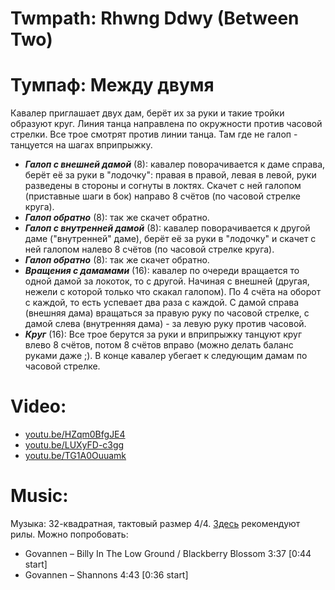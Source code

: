 Twmpath: Rhwng Ddwy (Between Two)
==========================================
# Тумпаф: Между двумя

Кавалер приглашает двух дам, берёт их за руки и такие тройки образуют круг. Линия танца направлена по окружности против часовой стрелки. Все трое смотрят против линии танца. Там где не галоп - танцуется на шагах вприпрыжку.

- ___Галоп с внешней дамой___ (8): кавалер поворачивается к даме справа, берёт её за руки в "лодочку": правая в правой, левая в левой, руки разведены в стороны и согнуты в локтях. Скачет с ней галопом (приставные шаги в бок) направо 8 счётов (по часовой стрелке круга).
- ___Галоп обратно___ (8): так же скачет обратно.
- ___Галоп с внутренней дамой___ (8): кавалер поворачивается к другой даме ("внутренней" даме), берёт её за руки в "лодочку" и скачет с ней галопом налево 8 счётов (по часовой стрелке круга).
- ___Галоп обратно___ (8): так же скачет обратно.
- ___Вращения с дамамами___ (16): кавалер по очереди вращается то одной дамой за локоток, то с другой. Начиная с внешней (другая, нежели с которой только что скакал галопом). По 4 счёта на оборот с каждой, то есть успевает два раза с каждой. С дамой справа (внешняя дама) вращаться за правую руку по часовой стрелке, с дамой слева (внутренняя дама) - за левую руку против часовой.
- ___Круг___ (16): Все трое берутся за руки и вприпрыжку танцуют круг влево 8 счётов, потом 8 счётов вправо (можно делать баланс руками даже ;). В конце кавалер убегает к следующим дамам по часовой стрелке.

Video:
======
- [youtu.be/HZqm0BfgJE4](https://www.youtube.com/watch?v=HZqm0BfgJE4)
- [youtu.be/LUXyFD-c3gg](https://www.youtube.com/watch?v=LUXyFD-c3gg)
- [youtu.be/TG1A0Ouuamk](https://www.youtube.com/watch?v=TG1A0Ouuamk)

Music:
======
Музыка: 32-квадратная, тактовый размер 4/4. [Здесь](http://www.pluckandsqueeze.com/Rhwng.htm) рекомендуют рилы. Можно попробовать:

- Govannen – Billy In The Low Ground / Blackberry Blossom 3:37 [0:44 start]
- Govannen – Shannons 4:43 [0:36 start]
